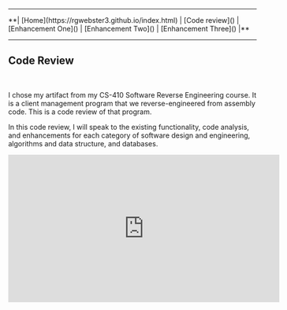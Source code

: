 <hr>
**| [Home](https://rgwebster3.github.io/index.html) | [Code review]() | [Enhancement One]() | [Enhancement Two]() | [Enhancement Three]() |**
<hr>

## Code Review
<br>

I chose my artifact from my CS-410 Software Reverse Engineering course. It is a client management program that we reverse-engineered from assembly code. This is a code review of that program.

In this code review, I will speak to the existing functionality, code analysis, and enhancements for each category of software design and engineering, algorithms and data structure, and databases.

<iframe width="550" height="300" src="https://www.youtube.com/embed/xkQD2hQf_64" frameborder="0" allow="autoplay; encrypted-media" allowfullscreen=""> </iframe>



